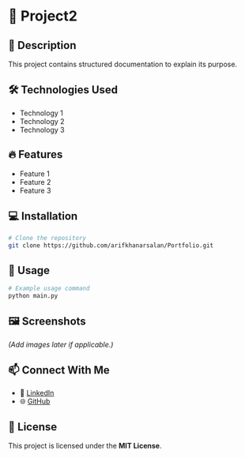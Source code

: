 # 🚀 Project2  

## 📌 Description  
This project contains structured documentation to explain its purpose.

## 🛠 Technologies Used  
- Technology 1  
- Technology 2  
- Technology 3  

## 🔥 Features  
- Feature 1  
- Feature 2  
- Feature 3  

## 💻 Installation  
```bash
# Clone the repository
git clone https://github.com/arifkhanarsalan/Portfolio.git
```

## 🚀 Usage  
```bash
# Example usage command
python main.py
```

## 🖼 Screenshots  
*(Add images later if applicable.)*

## 📫 Connect With Me  
- 💼 [LinkedIn](https://www.linkedin.com/in/YOUR-PROFILE-HERE)  
- 🌐 [GitHub](https://github.com/arifkhanarsalan)  

## 📝 License  
This project is licensed under the **MIT License**.
